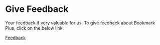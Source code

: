 # Give Feedback

Your feedback if very valuable for us. To give feedback about Bookmark Plus, click on the below link:

<a href="https://gx9bp8k5mci.typeform.com/to/gLKDZ2IH" target="_blank">Feedback</a>